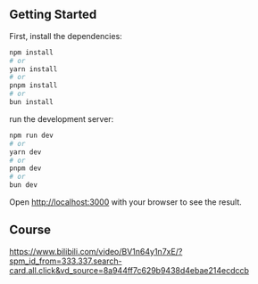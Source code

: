 ## Getting Started

First, install the dependencies:

```bash
npm install
# or
yarn install
# or
pnpm install
# or
bun install
```


run the development server:

```bash
npm run dev
# or
yarn dev
# or
pnpm dev
# or
bun dev
```

Open [http://localhost:3000](http://localhost:3000) with your browser to see the result.

## Course
https://www.bilibili.com/video/BV1n64y1n7xE/?spm_id_from=333.337.search-card.all.click&vd_source=8a944ff7c629b9438d4ebae214ecdccb
